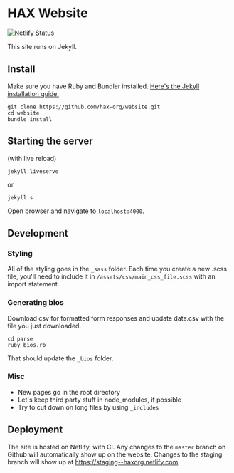 # HAX Website

[![Netlify Status](https://api.netlify.com/api/v1/badges/16be9979-eeff-4894-8891-2935a1046932/deploy-status)](https://app.netlify.com/sites/haxorg/deploys)

This site runs on Jekyll. 

## Install
Make sure you have Ruby and Bundler installed. [Here's the Jekyll installation guide.](https://jekyllrb.com/docs/installation/)
```
git clone https://github.com/hax-org/website.git
cd website
bundle install
```

## Starting the server

(with live reload)
```
jekyll liveserve
```

or 

```
jekyll s
```

Open browser and navigate to `localhost:4000`.

## Development

### Styling

All of the styling goes in the `_sass` folder. Each time you create a new .scss file, you'll need to include it in `/assets/css/main_css_file.scss` with an import statement.

### Generating bios
Download csv for formatted form responses and update data.csv with the file you just downloaded.
```
cd parse
ruby bios.rb
```
That should update the `_bios` folder.

### Misc
* New pages go in the root directory
* Let's keep third party stuff in node_modules, if possible
* Try to cut down on long files by using `_includes`

## Deployment

The site is hosted on Netlify, with CI. Any changes to the `master` branch on Github will automatically show up on the website. Changes to the staging branch will show up at https://staging--haxorg.netlify.com.